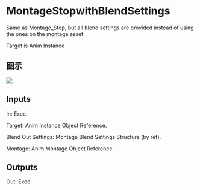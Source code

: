 # MontageStopwithBlendSettings

Same as Montage_Stop, but all blend settings are provided instead of using the ones on the montage asset

Target is Anim Instance

## 图示

![]($-20221218-20072387.png)

## Inputs

In: Exec.

Target: Anim Instance Object Reference.

Blend Out Settings: Montage Blend Settings Structure (by ref).

Montage: Anim Montage Object Reference.  

## Outputs

Out: Exec.

